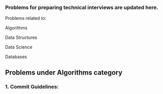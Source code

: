 ### Problems for preparing technical interviews are updated here. 

Problems related to:

Algorithms

Data Structures

Data Science

Databases


## Problems under Algorithms category

### 1. Commit Guidelines:
